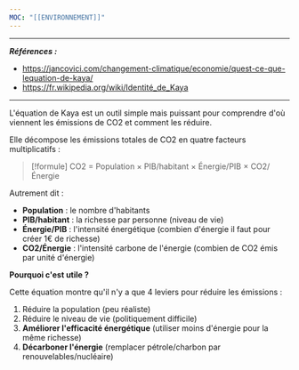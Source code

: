 ```yaml
---
MOC: "[[ENVIRONNEMENT]]"
---
```


---
***Références :*** 
- https://jancovici.com/changement-climatique/economie/quest-ce-que-lequation-de-kaya/
- https://fr.wikipedia.org/wiki/Identité_de_Kaya
---

L'équation de Kaya est un outil simple mais puissant pour comprendre d'où viennent les émissions de CO2 et comment les réduire.

Elle décompose les émissions totales de CO2 en quatre facteurs multiplicatifs :


> [!formule]
> CO2 = Population × PIB/habitant × Énergie/PIB × CO2/Énergie

Autrement dit :

- **Population** : le nombre d'habitants
- **PIB/habitant** : la richesse par personne (niveau de vie)
- **Énergie/PIB** : l'intensité énergétique (combien d'énergie il faut pour créer 1€ de richesse)
- **CO2/Énergie** : l'intensité carbone de l'énergie (combien de CO2 émis par unité d'énergie)

**Pourquoi c'est utile ?**

Cette équation montre qu'il n'y a que 4 leviers pour réduire les émissions :

1. Réduire la population (peu réaliste)
2. Réduire le niveau de vie (politiquement difficile)
3. **Améliorer l'efficacité énergétique** (utiliser moins d'énergie pour la même richesse)
4. **Décarboner l'énergie** (remplacer pétrole/charbon par renouvelables/nucléaire)